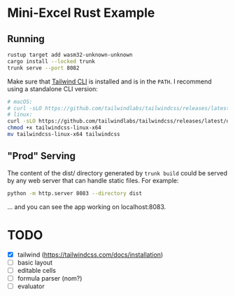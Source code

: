 # Mini-Excel Rust Example

## Running

```sh
rustup target add wasm32-unknown-unknown
cargo install --locked trunk
trunk serve --port 8082
```

Make sure that [Tailwind CLI](https://tailwindcss.com/docs/installation) is installed and is in the `PATH`.
I recommend using a standalone CLI version:

```sh
# macOS:
# curl -sLO https://github.com/tailwindlabs/tailwindcss/releases/latest/download/tailwindcss-macos-arm64
# linux:
curl -sLO https://github.com/tailwindlabs/tailwindcss/releases/latest/download/tailwindcss-linux-x64
chmod +x tailwindcss-linux-x64
mv tailwindcss-linux-x64 tailwindcss
```

## "Prod" Serving

The content of the dist/ directory generated by `trunk build`
could be served by any web server that can handle static files.
For example:

```sh
python -m http.server 8083 --directory dist
```

... and you can see the app working on localhost:8083.

# TODO

- [x] tailwind (https://tailwindcss.com/docs/installation)
- [ ] basic layout
- [ ] editable cells
- [ ] formula parser (nom?)
- [ ] evaluator
